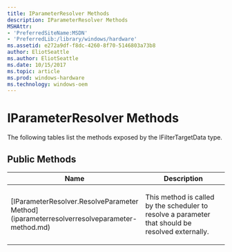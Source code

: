 ```yaml
---
title: IParameterResolver Methods
description: IParameterResolver Methods
MSHAttr:
- 'PreferredSiteName:MSDN'
- 'PreferredLib:/library/windows/hardware'
ms.assetid: e272a9df-f8dc-4260-8f70-5146803a73b8
author: EliotSeattle
ms.author: EliotSeattle
ms.date: 10/15/2017
ms.topic: article
ms.prod: windows-hardware
ms.technology: windows-oem
---
```


# IParameterResolver Methods


The following tables list the methods exposed by the IFilterTargetData type.

## <span id="Public_Methods"></span><span id="public_methods"></span><span id="PUBLIC_METHODS"></span>Public Methods


<table>
<colgroup>
<col width="50%" />
<col width="50%" />
</colgroup>
<thead>
<tr class="header">
<th>Name</th>
<th>Description</th>
</tr>
</thead>
<tbody>
<tr class="odd">
<td><p>[IParameterResolver.ResolveParameter Method](iparameterresolverresolveparameter-method.md)</p></td>
<td><p>This method is called by the scheduler to resolve a parameter that should be resolved externally.</p></td>
</tr>
</tbody>
</table>

 

 

 






